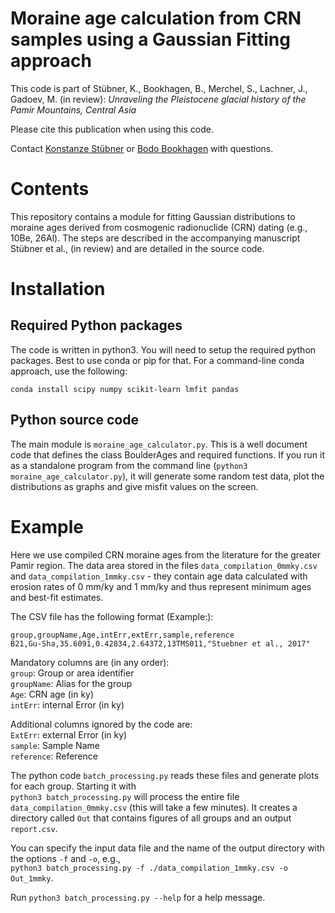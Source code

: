 # Moraine age calculation from CRN samples using a Gaussian Fitting approach

This code is part of Stübner, K., Bookhagen, B., Merchel, S., Lachner, J., Gadoev, M. (in review): *Unraveling the Pleistocene glacial history of the Pamir Mountains, Central Asia*

Please cite this publication when using this code.

Contact [Konstanze Stübner](mailto:kstueb@gmail.com?subject=[GitHub]%20MoraineAge_GaussianMixture) or [Bodo Bookhagen](mailto:bodo.bookhagen@uni-potsdam.de?subject=[GitHub]%20MoraineAge_GaussianMixture) with questions.

# Contents

This repository contains a module for fitting Gaussian distributions to moraine ages derived from cosmogenic radionuclide (CRN) dating (e.g., 10Be, 26Al). The steps are described in the accompanying manuscript Stübner et al., (in review) and are detailed in the source code.

# Installation
## Required Python packages
The code is written in python3.
You will need to setup the required python packages. Best to use conda or pip for that. For a command-line conda approach, use the following:

`conda install scipy numpy scikit-learn lmfit pandas`

## Python source code
The main module is `moraine_age_calculator.py`. This is a well document code that defines the class BoulderAges and required functions. If you run it as a standalone program from the command line (`python3 moraine_age_calculator.py`), it will generate some random test data, plot the distributions as graphs and give misfit values on the screen.

# Example

Here we use compiled CRN moraine ages from the literature for the greater Pamir region. The data area stored in the files `data_compilation_0mmky.csv` and `data_compilation_1mmky.csv` - they contain age data calculated with erosion rates of 0 mm/ky and 1 mm/ky and thus represent minimum ages and best-fit estimates.

The CSV file has the following format (Example:):

  ```
  group,groupName,Age,intErr,extErr,sample,reference
  B21,Gu-Sha,35.6091,0.42834,2.64372,13TMS011,"Stuebner et al., 2017"
  ```
Mandatory columns are (in any order):  
`group`: Group or area identifier  
`groupName`: Alias for the group  
`Age`: CRN age (in ky)  
`intErr`: internal Error (in ky)

Additional columns ignored by the code are:  
`ExtErr`: external Error (in ky)  
`sample`: Sample Name  
`reference`: Reference

The python code `batch_processing.py` reads these files and generate plots for each group. Starting it with  
`python3 batch_processing.py` will process the entire file `data_compilation_0mmky.csv` (this will take a few minutes). It creates a directory called `Out` that contains figures of all groups and an output `report.csv`.

You can specify the input data file and the name of the output directory with the options `-f` and `-o`, e.g.,  
`python3 batch_processing.py -f ./data_compilation_1mmky.csv -o Out_1mmky`.

Run `python3 batch_processing.py --help` for a help message.
